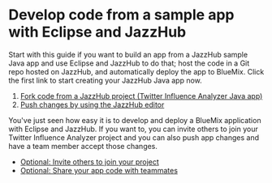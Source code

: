 # Develop code from a sample app with Eclipse and JazzHub
Start with this guide if you want to build an app from a JazzHub 
sample Java app and use Eclipse and JazzHub to do that; 
host the code in a Git repo hosted on JazzHub, and automatically deploy
the app to BlueMix. Click the first link to start creating your JazzHub Java app now.

1. [Fork code from a JazzHub project (Twitter Influence Analyzer Java app)](../Projects/forkproject)
2. [Push changes by using the JazzHub editor](../Deploy/pushfromeclipse)

You've just seen how easy it is to develop and deploy a BlueMix application with Eclipse and JazzHub. If
you want to, you can invite others to join your Twitter Influence Analyzer project and 
you can also push app changes and have a team member accept those changes. 

* [Optional: Invite others to join your project](../Collaborate/invite)
* [Optional: Share your app code with teammates](../sharecode)


